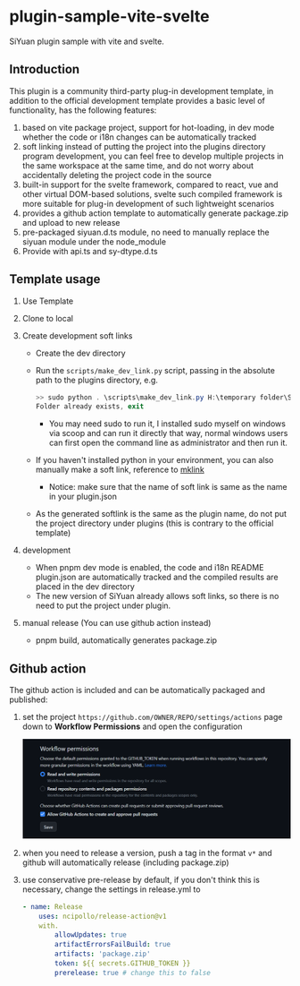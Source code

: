 # plugin-sample-vite-svelte

SiYuan plugin sample with vite and svelte.

## Introduction

This plugin is a community third-party plug-in development template, in addition to the official development template provides a basic level of functionality, has the following features:

1. based on vite package project, support for hot-loading, in dev mode whether the code or i18n changes can be automatically tracked
2. soft linking instead of putting the project into the plugins directory program development, you can feel free to develop multiple projects in the same workspace at the same time, and do not worry about accidentally deleting the project code in the source
3. built-in support for the svelte framework, compared to react, vue and other virtual DOM-based solutions, svelte such compiled framework is more suitable for plug-in development of such lightweight scenarios
4. provides a github action template to automatically generate package.zip and upload to new release
5. pre-packaged siyuan.d.ts module, no need to manually replace the siyuan module under the node_module
6. Provide with api.ts and sy-dtype.d.ts


## Template usage

1. Use Template

2. Clone to local

3. Create development soft links

    - Create the dev directory
    - Run the ``scripts/make_dev_link.py`` script, passing in the absolute path to the plugins directory, e.g.

        ```powershell
        >> sudo python . \scripts\make_dev_link.py H:\temporary folder\SiYuanDevSpace\data\plugins
        Folder already exists, exit
        ```

        - You may need sudo to run it, I installed sudo myself on windows via scoop and can run it directly that way, normal windows users can first open the command line as administrator and then run it.
    - If you haven't installed python in your environment, you can also manually make a soft link, reference to [mklink](https://learn.microsoft.com/windows-server/administration/windows-commands/mklink)
        - Notice: make sure that the name of soft link is same as the name in your plugin.json
    - As the generated softlink is the same as the plugin name, do not put the project directory under plugins (this is contrary to the official template)

4. development

    - When pnpm dev mode is enabled, the code and i18n README plugin.json are automatically tracked and the compiled results are placed in the dev directory
    - The new version of SiYuan already allows soft links, so there is no need to put the project under plugin.

5. manual release (You can use github action instead)

    - pnpm build, automatically generates package.zip


## Github action

The github action is included and can be automatically packaged and published:

1. set the project `https://github.com/OWNER/REPO/settings/actions` page down to **Workflow Permissions** and open the configuration

    ![](asset/action.png)

2. when you need to release a version, push a tag in the format `v*` and github will automatically release (including package.zip)

3. use conservative pre-release by default, if you don't think this is necessary, change the settings in release.yml to

    ```yaml
    - name: Release
        uses: ncipollo/release-action@v1
        with.
            allowUpdates: true
            artifactErrorsFailBuild: true
            artifacts: 'package.zip'
            token: ${{ secrets.GITHUB_TOKEN }}
            prerelease: true # change this to false
    ```

